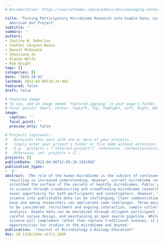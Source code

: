```yaml
---
# Documentation: https://sourcethemes.com/academic/docs/managing-content/

title: 'Turning Participatory Microbiome Research into Usable Data: Lessons from the
  American Gut Project'
subtitle: ''
summary: ''
authors:
- Justine W. Debelius
- Yoshiki Vázquez-Baeza
- Daniel McDonald
- Zhenjiang Xu
- Elaine Wolfe
- Rob Knight
tags: []
categories: []
date: '2015-10-01'
lastmod: 2023-04-06T10:33:46Z
featured: false
draft: false

# Featured image
# To use, add an image named `featured.jpg/png` to your page's folder.
# Focal points: Smart, Center, TopLeft, Top, TopRight, Left, Right, BottomLeft, Bottom, BottomRight.
image:
  caption: ''
  focal_point: ''
  preview_only: false

# Projects (optional).
#   Associate this post with one or more of your projects.
#   Simply enter your project's folder or file name without extension.
#   E.g. `projects = ["internal-project"]` references `content/project/deep-learning/index.md`.
#   Otherwise, set `projects = []`.
projects: []
publishDate: '2023-04-06T12:05:10.339199Z'
publication_types:
- '2'
abstract: 'The role of the human microbiome is the subject of continued investigation
  resulting in increased understanding. However, current microbiome research has only
  scratched the surface of the variety of healthy microbiomes. Public participation
  in science through crowdsourcing and crowdfunding microbiome research provides a
  novel opportunity for both participants and investigators. However, turning participatory
  science into publishable data can be challenging. Clear communication with the participant
  base and among researchers can ameliorate some challenges. Three major aspects need
  to be considered: recruitment and ongoing interaction, sample collection, and data
  analysis. Usable data can be maximized through diligent participant interaction,
  careful survey design, and maintaining an open source pipeline. While participatory
  science will complement rather than replace traditional avenues, it presents new
  opportunities for studies in the microbiome and beyond.'
publication: '*Journal of Microbiology & Biology Education*'
doi: 10.1128/jmbe.v17i1.1034
---
```

